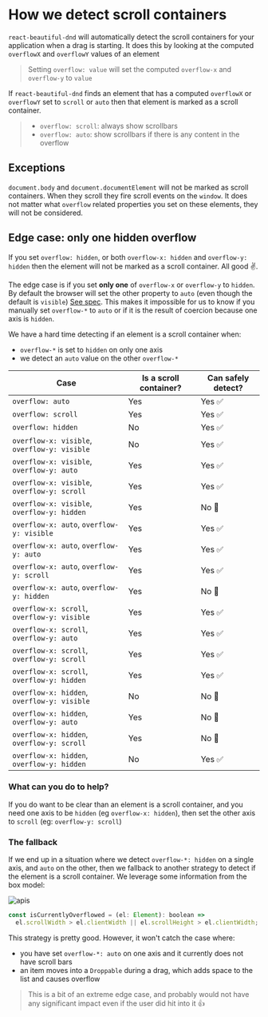 # How we detect scroll containers

`react-beautiful-dnd` will automatically detect the scroll containers for your application when a drag is starting. It does this by looking at the computed `overflowX` and `overflowY` values of an element

> Setting `overflow: value` will set the computed `overflow-x` and `overflow-y` to `value`

If `react-beautiful-dnd` finds an element that has a computed `overflowX` or `overflowY` set to `scroll` or `auto` then that element is marked as a scroll container.

> - `overflow: scroll`: always show scrollbars
> - `overflow: auto`: show scrollbars if there is any content in the overflow

## Exceptions

`document.body` and `document.documentElement` will not be marked as scroll containers. When they scroll they fire scroll events on the `window`. It does not matter what `overflow` related properties you set on these elements, they will not be considered.

## Edge case: only one hidden overflow

If you set `overflow: hidden`, or both `overflow-x: hidden` and `overflow-y: hidden` then the element will not be marked as a scroll container. All good ✌️.

The edge case is if you set **only one** of `overflow-x` or `overflow-y` to `hidden`. By default the browser will set the other property to `auto` (even though the default is `visible`) [See spec](https://www.w3.org/TR/css-overflow-3/#overflow-properties). This makes it impossible for us to know if you manually set `overflow-*` to `auto` or if it is the result of coercion because one axis is `hidden`.

We have a hard time detecting if an element is a scroll container when:

- `overflow-*` is set to `hidden` on only one axis
- we detect an `auto` value on the other `overflow-*`

| Case                                         | Is a scroll container? | Can safely detect? |
| -------------------------------------------- | ---------------------- | ------------------ |
| `overflow: auto`                             | Yes                    | Yes ✅             |
| `overflow: scroll`                           | Yes                    | Yes ✅             |
| `overflow: hidden`                           | No                     | Yes ✅             |
| `overflow-x: visible`, `overflow-y: visible` | No                     | Yes ✅             |
| `overflow-x: visible`, `overflow-y: auto`    | Yes                    | Yes ✅             |
| `overflow-x: visible`, `overflow-y: scroll`  | Yes                    | Yes ✅             |
| `overflow-x: visible`, `overflow-y: hidden`  | Yes                    | No 🛑              |
| `overflow-x: auto`, `overflow-y: visible`    | Yes                    | Yes ✅             |
| `overflow-x: auto`, `overflow-y: auto`       | Yes                    | Yes ✅             |
| `overflow-x: auto`, `overflow-y: scroll`     | Yes                    | Yes ✅             |
| `overflow-x: auto`, `overflow-y: hidden`     | Yes                    | No 🛑              |
| `overflow-x: scroll`, `overflow-y: visible`  | Yes                    | Yes ✅             |
| `overflow-x: scroll`, `overflow-y: auto`     | Yes                    | Yes ✅             |
| `overflow-x: scroll`, `overflow-y: scroll`   | Yes                    | Yes ✅             |
| `overflow-x: scroll`, `overflow-y: hidden`   | Yes                    | Yes ✅             |
| `overflow-x: hidden`, `overflow-y: visible`  | No                     | No 🛑              |
| `overflow-x: hidden`, `overflow-y: auto`     | Yes                    | No 🛑              |
| `overflow-x: hidden`, `overflow-y: scroll`   | Yes                    | No 🛑              |
| `overflow-x: hidden`, `overflow-y: hidden`   | No                     | Yes ✅             |

### What can you do to help?

If you do want to be clear than an element is a scroll container, and you need one axis to be `hidden` (eg `overflow-x: hidden`), then set the other axis to `scroll` (eg: `overflow-y: scroll`)

### The fallback

If we end up in a situation where we detect `overflow-*: hidden` on a single axis, and `auto` on the other, then we fallback to another strategy to detect if the element is a scroll container. We leverage some information from the box model:

![apis](https://user-images.githubusercontent.com/2182637/48534396-18c89000-e8fc-11e8-9ab6-90372bfa5be5.jpeg)

```js
const isCurrentlyOverflowed = (el: Element): boolean =>
  el.scrollWidth > el.clientWidth || el.scrollHeight > el.clientWidth;
```

This strategy is pretty good. However, it won't catch the case where:

- you have set `overflow-*: auto` on one axis and it currently does not have scroll bars
- an item moves into a `Droppable` during a drag, which adds space to the list and causes overflow

> This is a bit of an extreme edge case, and probably would not have any significant impact even if the user did hit into it 👍
